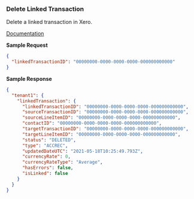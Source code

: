 ### Delete Linked Transaction

Delete a linked transaction in Xero.

[Documentation](https://xeroapi.github.io/xero-node/accounting/index.html#api-Accounting-deleteLinkedTransaction)

**Sample Request**
```json
{
  "linkedTransactionID": "00000000-0000-0000-0000-000000000000"
}
```

**Sample Response**
```json
{
  "tenant1": {
    "linkedTransaction": {
      "linkedTransactionID": "00000000-0000-0000-0000-000000000000",
      "sourceTransactionID": "00000000-0000-0000-0000-000000000000",
      "sourceLineItemID": "00000000-0000-0000-0000-000000000000",
      "contactID": "00000000-0000-0000-0000-000000000000",
      "targetTransactionID": "00000000-0000-0000-0000-000000000000",
      "targetLineItemID": "00000000-0000-0000-0000-000000000000",
      "status": "DELETED",
      "type": "ACCREC",
      "updatedDateUTC": "2021-05-18T10:25:49.793Z",
      "currencyRate": 0,
      "currencyRateType": "Average",
      "hasErrors": false,
      "isLinked": false
    }
  }
}
```
